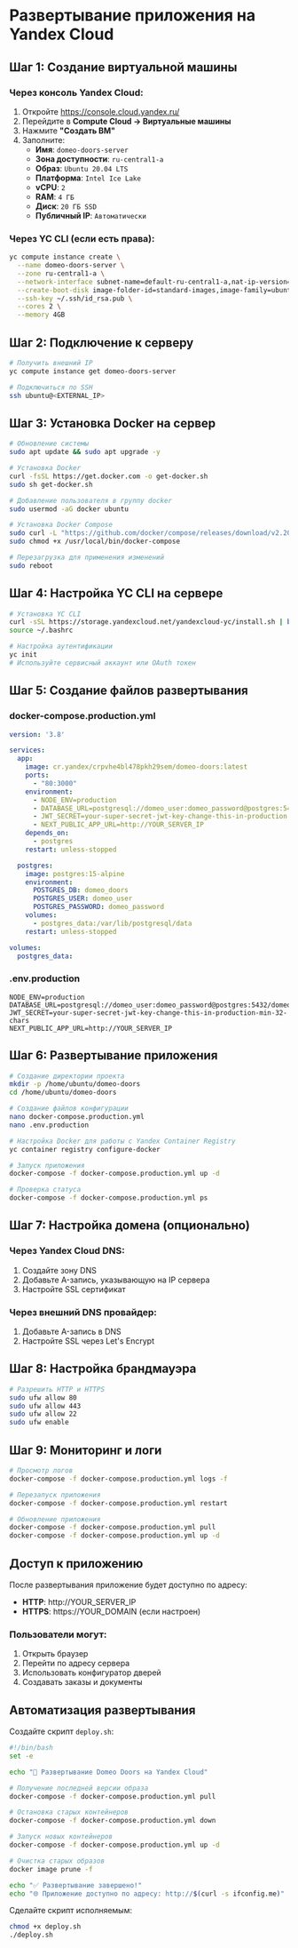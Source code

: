 # Развертывание приложения на Yandex Cloud

## Шаг 1: Создание виртуальной машины

### Через консоль Yandex Cloud:
1. Откройте https://console.cloud.yandex.ru/
2. Перейдите в **Compute Cloud → Виртуальные машины**
3. Нажмите **"Создать ВМ"**
4. Заполните:
   - **Имя**: `domeo-doors-server`
   - **Зона доступности**: `ru-central1-a`
   - **Образ**: `Ubuntu 20.04 LTS`
   - **Платформа**: `Intel Ice Lake`
   - **vCPU**: `2`
   - **RAM**: `4 ГБ`
   - **Диск**: `20 ГБ SSD`
   - **Публичный IP**: `Автоматически`

### Через YC CLI (если есть права):
```bash
yc compute instance create \
  --name domeo-doors-server \
  --zone ru-central1-a \
  --network-interface subnet-name=default-ru-central1-a,nat-ip-version=ipv4 \
  --create-boot-disk image-folder-id=standard-images,image-family=ubuntu-2004-lts,size=20 \
  --ssh-key ~/.ssh/id_rsa.pub \
  --cores 2 \
  --memory 4GB
```

## Шаг 2: Подключение к серверу

```bash
# Получить внешний IP
yc compute instance get domeo-doors-server

# Подключиться по SSH
ssh ubuntu@<EXTERNAL_IP>
```

## Шаг 3: Установка Docker на сервер

```bash
# Обновление системы
sudo apt update && sudo apt upgrade -y

# Установка Docker
curl -fsSL https://get.docker.com -o get-docker.sh
sudo sh get-docker.sh

# Добавление пользователя в группу docker
sudo usermod -aG docker ubuntu

# Установка Docker Compose
sudo curl -L "https://github.com/docker/compose/releases/download/v2.20.0/docker-compose-$(uname -s)-$(uname -m)" -o /usr/local/bin/docker-compose
sudo chmod +x /usr/local/bin/docker-compose

# Перезагрузка для применения изменений
sudo reboot
```

## Шаг 4: Настройка YC CLI на сервере

```bash
# Установка YC CLI
curl -sSL https://storage.yandexcloud.net/yandexcloud-yc/install.sh | bash
source ~/.bashrc

# Настройка аутентификации
yc init
# Используйте сервисный аккаунт или OAuth токен
```

## Шаг 5: Создание файлов развертывания

### docker-compose.production.yml
```yaml
version: '3.8'

services:
  app:
    image: cr.yandex/crpvhe4bl478pkh29sem/domeo-doors:latest
    ports:
      - "80:3000"
    environment:
      - NODE_ENV=production
      - DATABASE_URL=postgresql://domeo_user:domeo_password@postgres:5432/domeo_doors
      - JWT_SECRET=your-super-secret-jwt-key-change-this-in-production
      - NEXT_PUBLIC_APP_URL=http://YOUR_SERVER_IP
    depends_on:
      - postgres
    restart: unless-stopped

  postgres:
    image: postgres:15-alpine
    environment:
      POSTGRES_DB: domeo_doors
      POSTGRES_USER: domeo_user
      POSTGRES_PASSWORD: domeo_password
    volumes:
      - postgres_data:/var/lib/postgresql/data
    restart: unless-stopped

volumes:
  postgres_data:
```

### .env.production
```env
NODE_ENV=production
DATABASE_URL=postgresql://domeo_user:domeo_password@postgres:5432/domeo_doors
JWT_SECRET=your-super-secret-jwt-key-change-this-in-production-min-32-chars
NEXT_PUBLIC_APP_URL=http://YOUR_SERVER_IP
```

## Шаг 6: Развертывание приложения

```bash
# Создание директории проекта
mkdir -p /home/ubuntu/domeo-doors
cd /home/ubuntu/domeo-doors

# Создание файлов конфигурации
nano docker-compose.production.yml
nano .env.production

# Настройка Docker для работы с Yandex Container Registry
yc container registry configure-docker

# Запуск приложения
docker-compose -f docker-compose.production.yml up -d

# Проверка статуса
docker-compose -f docker-compose.production.yml ps
```

## Шаг 7: Настройка домена (опционально)

### Через Yandex Cloud DNS:
1. Создайте зону DNS
2. Добавьте A-запись, указывающую на IP сервера
3. Настройте SSL сертификат

### Через внешний DNS провайдер:
1. Добавьте A-запись в DNS
2. Настройте SSL через Let's Encrypt

## Шаг 8: Настройка брандмауэра

```bash
# Разрешить HTTP и HTTPS
sudo ufw allow 80
sudo ufw allow 443
sudo ufw allow 22
sudo ufw enable
```

## Шаг 9: Мониторинг и логи

```bash
# Просмотр логов
docker-compose -f docker-compose.production.yml logs -f

# Перезапуск приложения
docker-compose -f docker-compose.production.yml restart

# Обновление приложения
docker-compose -f docker-compose.production.yml pull
docker-compose -f docker-compose.production.yml up -d
```

## Доступ к приложению

После развертывания приложение будет доступно по адресу:
- **HTTP**: http://YOUR_SERVER_IP
- **HTTPS**: https://YOUR_DOMAIN (если настроен)

### Пользователи могут:
1. Открыть браузер
2. Перейти по адресу сервера
3. Использовать конфигуратор дверей
4. Создавать заказы и документы

## Автоматизация развертывания

Создайте скрипт `deploy.sh`:
```bash
#!/bin/bash
set -e

echo "🚀 Развертывание Domeo Doors на Yandex Cloud"

# Получение последней версии образа
docker-compose -f docker-compose.production.yml pull

# Остановка старых контейнеров
docker-compose -f docker-compose.production.yml down

# Запуск новых контейнеров
docker-compose -f docker-compose.production.yml up -d

# Очистка старых образов
docker image prune -f

echo "✅ Развертывание завершено!"
echo "🌐 Приложение доступно по адресу: http://$(curl -s ifconfig.me)"
```

Сделайте скрипт исполняемым:
```bash
chmod +x deploy.sh
./deploy.sh
```


